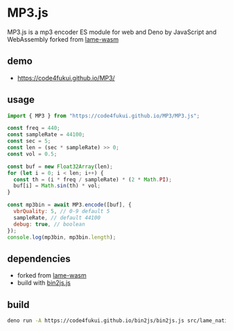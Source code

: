 # MP3.js

MP3.js is a mp3 encoder ES module for web and Deno by JavaScript and WebAssembly forked from [lame-wasm](https://github.com/vincentcr/lame-wasm)

## demo

- https://code4fukui.github.io/MP3/

## usage

```js
import { MP3 } from "https://code4fukui.github.io/MP3/MP3.js";

const freq = 440;
const sampleRate = 44100;
const sec = 5;
const len = (sec * sampleRate) >> 0;
const vol = 0.5;

const buf = new Float32Array(len);
for (let i = 0; i < len; i++) {
  const th = (i * freq / sampleRate) * (2 * Math.PI);
  buf[i] = Math.sin(th) * vol;
}

const mp3bin = await MP3.encode([buf], {
  vbrQuality: 5, // 0-9 default 5
  sampleRate, // default 44100
  debug: true, // boolean
});
console.log(mp3bin, mp3bin.length);
```

## dependencies

- forked from [lame-wasm](https://github.com/vincentcr/lame-wasm)
- build with [bin2js.js](https://github.com/code4fukui/bin2js/)

## build

```sh
deno run -A https://code4fukui.github.io/bin2js/bin2js.js src/lame_native.wasm
```
